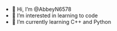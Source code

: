 - 👋 Hi, I’m @AbbeyN6578
- 👀 I’m interested in learning to code
- 🌱 I’m currently learning C++ and Python


<!---
AbbeyN6578/AbbeyN6578 is a ✨ special ✨ repository because its `README.md` (this file) appears on your GitHub profile.
You can click the Preview link to take a look at your changes.
--->
